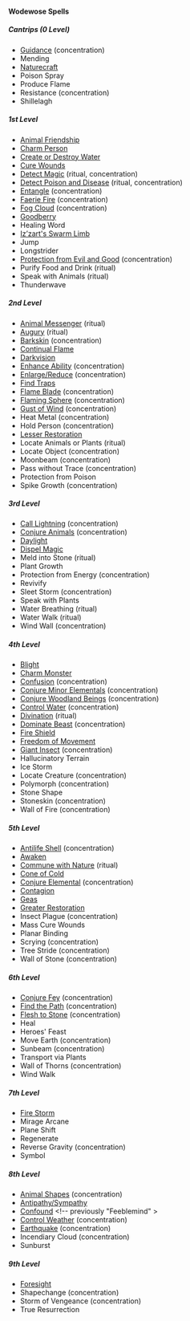 #### Wodewose Spells
<!-- Since Wodewoses have ritual casting, all ritual spells are marked as such. -->

##### Cantrips (0 Level)

- [Guidance](#Guidance_guidance) (concentration)
- Mending
- [Naturecraft](#Naturecraft_naturecraft)
- Poison Spray
- Produce Flame
- Resistance (concentration)
- Shillelagh

##### 1st Level

- [Animal Friendship](#Animal_Friendship_animal_friendship)
- [Charm Person](#Charm_Person_charm_person)
- [Create or Destroy Water](#Create_or_Destroy_Water_create_or_destroy_water)
- [Cure Wounds](#Cure_Wounds_cure_wounds)
- [Detect Magic](#Detect_Magic_detect_magic) (ritual, concentration)
- [Detect Poison and Disease](#Detect_Poison_and_Disease_detect_poison_and_disease) (ritual, concentration)
- [Entangle](#Entangle_entangle) (concentration)
- [Faerie Fire](#Faerie_Fire_faerie_fire) (concentration)
- [Fog Cloud](#Fog_Cloud_fog_cloud) (concentration)
- [Goodberry](#Goodberry_goodberry)
- Healing Word
- [Iz’zart's Swarm Limb](#Izzarts_Swarm_Limb_izzarts_swarm_limb)
- Jump
- Longstrider
- [Protection from Evil and Good](#Protection_from_Evil_and_Good_protection_from_evil_and_good) (concentration)
- Purify Food and Drink (ritual)
- Speak with Animals (ritual)
- Thunderwave

##### 2nd Level

- [Animal Messenger](#Animal_Messenger_animal_messenger) (ritual)
- [Augury](#Augury_augury) (ritual)
- [Barkskin](#Barkskin_barkskin) (concentration)
- [Continual Flame](#Continual_Flame_continual_flame)
- [Darkvision](#Darkvision_darkvision)
- [Enhance Ability](#Enhance_Ability_enhance_ability) (concentration)
- [Enlarge/Reduce](#Enlarge_Reduce_enlargereduce) (concentration)
- [Find Traps](#Find_Traps_find_traps)
- [Flame Blade](#Flame_Blade_flame_blade) (concentration)
- [Flaming Sphere](#Flaming_Sphere_flaming_sphere) (concentration)
- [Gust of Wind](#Gust_of_Wind) (concentration)
- Heat Metal (concentration)
- Hold Person (concentration)
- [Lesser Restoration](#Lesser_Restoration_lesser_restoration)
- Locate Animals or Plants (ritual)
- Locate Object (concentration)
- Moonbeam (concentration)
- Pass without Trace (concentration)
- Protection from Poison
- Spike Growth (concentration)

##### 3rd Level

- [Call Lightning](#Call_Lightning_call_lightning) (concentration)
- [Conjure Animals](#Conjure_Animals_conjure_animals) (concentration)
- [Daylight](#Daylight_daylight)
- [Dispel Magic](#Dispel_Magic_dispel_magic)
- Meld into Stone (ritual)
- Plant Growth
- Protection from Energy (concentration)
- Revivify
- Sleet Storm (concentration)
- Speak with Plants
- Water Breathing (ritual)
- Water Walk (ritual)
- Wind Wall (concentration)

##### 4th Level

- [Blight](#Blight_blight)
- [Charm Monster](#Charm_Monster_charm_monster)
- [Confusion](#Confusion_confusion) (concentration)
- [Conjure Minor Elementals](#Conjure_Minor_Elementals_conjure_minor_elementals) (concentration)
- [Conjure Woodland Beings](#Conjure_Woodland_Beings_conjure_woodland_beings) (concentration)
- [Control Water](#Control_Water_control_water) (concentration)
- [Divination](#Divination_divination) (ritual)
- [Dominate Beast](#Dominate_Beast_dominate_beast) (concentration)
- [Fire Shield](#Fire_Shield_fire_shield)
- [Freedom of Movement](#Freedom_of_Movement_freedom_of_movement)
- [Giant Insect](#Giant_Insect_giant_insect) (concentration)
- Hallucinatory Terrain
- Ice Storm
- Locate Creature (concentration)
- Polymorph (concentration)
- Stone Shape
- Stoneskin (concentration)
- Wall of Fire (concentration)

##### 5th Level

- [Antilife Shell](#Antilife_Shell_antilife_shell) (concentration)
- [Awaken](#Awaken_awaken)
- [Commune with Nature](#Commune_with_Nature_commune_with_nature) (ritual)
- [Cone of Cold](#Cone_of_Cold_cone_of_cold)
- [Conjure Elemental](#Conjure_Elemental_conjure_elemental) (concentration)
- [Contagion](#Contagion_contagion)
- [Geas](#Geas_geas)
- [Greater Restoration](#Greater_Restoration_greater_restoration)
- Insect Plague (concentration)
- Mass Cure Wounds
- Planar Binding
- Scrying (concentration)
- Tree Stride (concentration)
- Wall of Stone (concentration)

##### 6th Level

- [Conjure Fey](#Conjure_Fey_conjure_fey) (concentration)
- [Find the Path](#Find_the_Path_find_the_path) (concentration)
- [Flesh to Stone](#Flesh_to_Stone_flesh_to_stone) (concentration)
- Heal
- Heroes' Feast
- Move Earth (concentration)
- Sunbeam (concentration)
- Transport via Plants
- Wall of Thorns (concentration)
- Wind Walk

##### 7th Level

- [Fire Storm](#Fire_Storm_fire_storm)
- Mirage Arcane
- Plane Shift
- Regenerate
- Reverse Gravity (concentration)
- Symbol

##### 8th Level

<!-- spell-checker:words Feeblemind -->
- [Animal Shapes](#Animal_Shapes_animal_shapes) (concentration)
- [Antipathy/Sympathy](#Antipathy_Sympathy_antipathysympathy)
- [Confound](#Confound_confound) <!-- previously "Feeblemind" >
- [Control Weather](#Control_Weather_control_weather) (concentration)
- [Earthquake](#Earthquake_earthquake) (concentration)
- Incendiary Cloud (concentration)
- Sunburst

##### 9th Level

- [Foresight](#Foresight_foresight)
- Shapechange (concentration)
- Storm of Vengeance (concentration)
- True Resurrection

